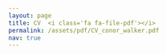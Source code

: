 ```yaml
---
layout: page
title: ​CV  <i class='fa fa-file-pdf'></i>
permalink: /assets/pdf/CV_conor_walker.pdf
nav: true
---
```

